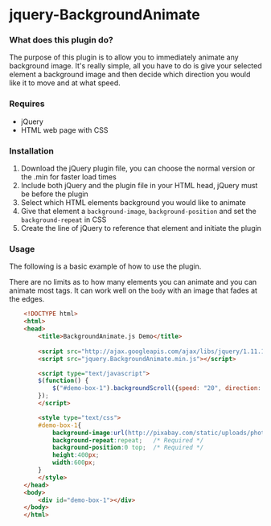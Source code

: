 # jquery-BackgroundAnimate

### What does this plugin do?

The purpose of this plugin is to allow you to immediately animate any background image. It's really simple, all you have to do is give your selected element a background image and then decide which direction you would like it to move and at what speed.

### Requires

* jQuery
* HTML web page with CSS

### Installation

1. Download the jQuery plugin file, you can choose the normal version or the .min for faster load times
2. Include both jQuery and the plugin file in your HTML head, jQuery must be before the plugin
3. Select which HTML elements background you would like to animate
4. Give that element a `background-image`, `background-position` and set the `background-repeat` in CSS
5. Create the line of jQuery to reference that element and initiate the plugin

### Usage

The following is a basic example of how to use the plugin. 

There are no limits as to how many elements you can animate and you can animate most tags. It can work well on the `body` with an image that fades at the edges.

``` html
	<!DOCTYPE html>
	<html>
	<head>
		<title>BackgroundAnimate.js Demo</title>
		
		<script src="http://ajax.googleapis.com/ajax/libs/jquery/1.11.1/jquery.min.js"></script>
		<script src="jquery.BackgroundAnimate.min.js"></script>

		<script type="text/javascript">
		$(function() {
			$("#demo-box-1").backgroundScroll({speed: "20", direction: "e", timeout: "600000"}); //Timesout after 10 minutes
		});
		</script>

		<style type="text/css">
		#demo-box-1{
			background-image:url(http://pixabay.com/static/uploads/photo/2013/06/09/19/22/landscape-123830_640.jpg); /* background-image is required to work */
			background-repeat:repeat;   /* Required */
			background-position:0 top;  /* Required */
			height:400px;
			width:600px; 
		}
		</style>
	</head>
	<body>
		<div id="demo-box-1"></div>
	</body>
	</html>
```

